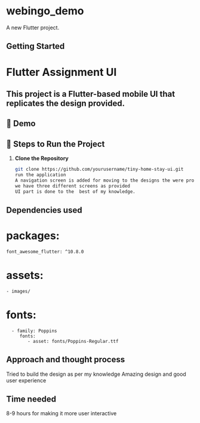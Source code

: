 # webingo_demo

A new Flutter project.

## Getting Started

# Flutter Assignment UI

This project is a Flutter-based mobile UI that replicates the design provided.
---

## 📱 Demo

## 🚀 Steps to Run the Project

1. **Clone the Repository**
   ```bash
   git clone https://github.com/yourusername/tiny-home-stay-ui.git
   run the application
   A navigation screen is added for moving to the designs the were provided
   we have three different screens as provided
   UI part is done to the  best of my knowledge.


## Dependencies used
   # packages:
    font_awesome_flutter: ^10.8.0

   # assets:
    - images/

   # fonts:
      - family: Poppins
         fonts:
            - asset: fonts/Poppins-Regular.ttf
    
## Approach and thought process
   Tried to build the design as per my knowledge
   Amazing design and good user experience
   
## Time needed
   8-9 hours for making it more user interactive